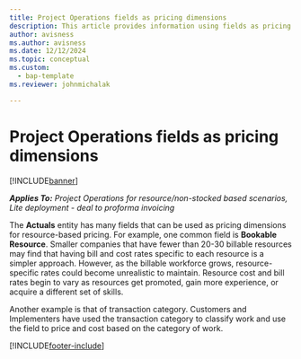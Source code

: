 ```yaml
---
title: Project Operations fields as pricing dimensions
description: This article provides information using fields as pricing dimensions in Dynamics 365 Project Operations. 
author: avisness 
ms.author: avisness 
ms.date: 12/12/2024
ms.topic: conceptual
ms.custom: 
  - bap-template
ms.reviewer: johnmichalak

---
```


# Project Operations fields as pricing dimensions

[!INCLUDE[banner](../includes/banner.md)]

_**Applies To:** Project Operations for resource/non-stocked based scenarios, Lite deployment - deal to proforma invoicing_

The **Actuals** entity has many fields that can be used as pricing dimensions for resource-based pricing. For example, one common field is **Bookable Resource**. Smaller companies that have fewer than 20-30 billable resources may find that having bill and cost rates specific to each resource is a simpler approach. However, as the billable workforce grows, resource-specific rates could become unrealistic to maintain. Resource cost and bill rates begin to vary as resources get promoted, gain more experience, or acquire a different set of skills. 

Another example is that of transaction category. Customers and Implementers have used the transaction category to classify work and use the field to price and cost based on the category of work.


[!INCLUDE[footer-include](../includes/footer-banner.md)]
